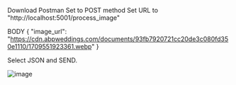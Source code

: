 Download Postman
Set to POST method
Set URL to "http://localhost:5001/process_image"

BODY
{
    "image_url": "https://cdn.abpweddings.com/documents/93fb7920721cc20de3c080fd350e1110/1709551923361.webp"
}

Select JSON and SEND.

![image](https://github.com/AbhigyanSen/ABP/assets/62685639/62ee6f05-42ab-41a7-9a7c-17c52f1e8da5)
